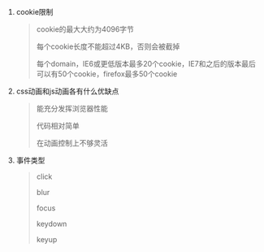 1. cookie限制

    > cookie的最大大约为4096字节
    >
    > 每个cookie长度不能超过4KB，否则会被截掉
    >
    > 每个domain，IE6或更低版本最多20个cookie，IE7和之后的版本最后可以有50个cookie，firefox最多50个cookie

2. css动画和js动画各有什么优缺点

    > 能充分发挥浏览器性能
    >
    > 代码相对简单
    >
    > 在动画控制上不够灵活

3. 事件类型

    > click
    >
    > blur
    >
    > focus
    >
    > keydown
    >
    > keyup
    